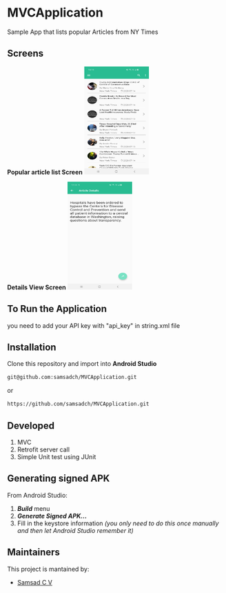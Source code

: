 # MVCApplication
Sample App that lists popular Articles from NY Times


## Screens

<b>Popular article list Screen</b>
<img src="images/popular.jpg" alt="Main article list"  width="150" height="250"/>

<b>Details View Screen</b>
<img src="images/detail.jpg" alt="Details View Screen"  width="150" height="250"/>

## To Run the Application

you need to add your API key with "api_key" in string.xml file


## Installation
Clone this repository and import into **Android Studio**
 ```bash
git@github.com:samsadch/MVCApplication.git
```
or
```bash
https://github.com/samsadch/MVCApplication.git
```

## Developed
1. MVC
2. Retrofit server call
3. Simple Unit test using JUnit


## Generating signed APK
From Android Studio:
1. ***Build*** menu
2. ***Generate Signed APK...***
3. Fill in the keystore information *(you only need to do this once manually and then let Android Studio remember it)*

## Maintainers
This project is mantained by:
* [Samsad C V](https://github.com/samsadch)

